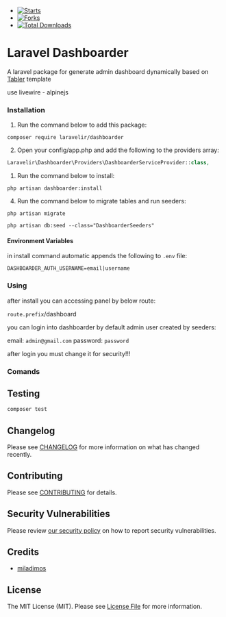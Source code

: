 - [![Starts](https://img.shields.io/github/stars/laravelir/dashboarder?style=flat&logo=github)](https://github.com/laravelir/dashboarder/forks)
- [![Forks](https://img.shields.io/github/forks/laravelir/dashboarder?style=flat&logo=github)](https://github.com/laravelir/dashboarder/stargazers)
- [![Total Downloads](https://img.shields.io/packagist/dt/laravelir/laravel-.svg?style=flat-square)](https://packagist.org/packages/laravelir/dashboarder)


# Laravel Dashboarder

A laravel package for generate admin dashboard dynamically based on [Tabler](https://github.com/tabler/tabler) template

use livewire - alpinejs

### Installation

1. Run the command below to add this package:

```
composer require laravelir/dashboarder
```

2. Open your config/app.php and add the following to the providers array:

```php
Laravelir\Dashboarder\Providers\DashboarderServiceProvider::class,
```

1. Run the command below to install:

```
php artisan dashboarder:install
```

4. Run the command below to migrate tables and run seeders:

```
php artisan migrate

php artisan db:seed --class="DashboarderSeeders"
```

#### Environment Variables
in install command automatic appends the following to `.env` file:
```
DASHBOARDER_AUTH_USERNAME=email|username
```

### Using


after install you can accessing panel by below route:

`route.prefix`/dashboard 

you can login into dashboarder by default admin user created by seeders:

email: `admin@gmail.com` 
password: `password`

after login you must change it for security!!!


### Comands








## Testing

```bash
composer test
```

## Changelog

Please see [CHANGELOG](CHANGELOG.md) for more information on what has changed recently.

## Contributing

Please see [CONTRIBUTING](.github/CONTRIBUTING.md) for details.

## Security Vulnerabilities

Please review [our security policy](../../security/policy) on how to report security vulnerabilities.

## Credits

- [miladimos](https://github.com/miladimos)
## License

The MIT License (MIT). Please see [License File](LICENSE.md) for more information.

